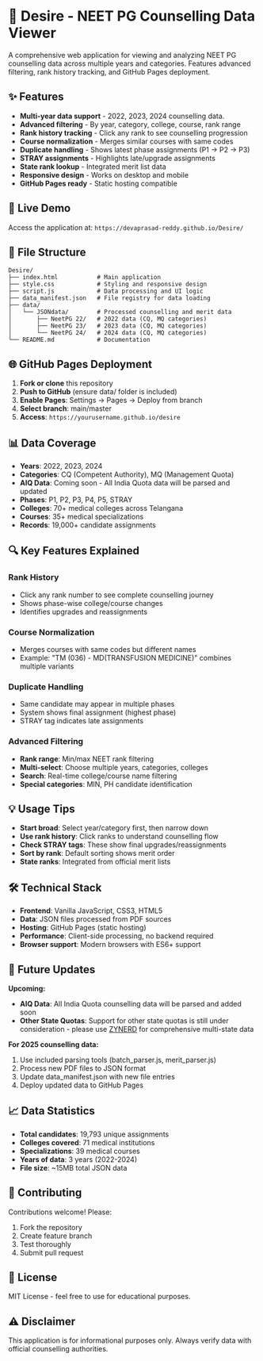 # 🎯 Desire - NEET PG Counselling Data Viewer

A comprehensive web application for viewing and analyzing NEET PG counselling data across multiple years and categories. Features advanced filtering, rank history tracking, and GitHub Pages deployment.

## ✨ Features

- **Multi-year data support** - 2022, 2023, 2024 counselling data.
- **Advanced filtering** - By year, category, college, course, rank range
- **Rank history tracking** - Click any rank to see counselling progression
- **Course normalization** - Merges similar courses with same codes
- **Duplicate handling** - Shows latest phase assignments (P1 → P2 → P3)
- **STRAY assignments** - Highlights late/upgrade assignments
- **State rank lookup** - Integrated merit list data
- **Responsive design** - Works on desktop and mobile
- **GitHub Pages ready** - Static hosting compatible

## 🚀 Live Demo

Access the application at: `https://devaprasad-reddy.github.io/Desire/`

## 📁 File Structure

```
Desire/
├── index.html           # Main application
├── style.css            # Styling and responsive design
├── script.js            # Data processing and UI logic
├── data_manifest.json   # File registry for data loading
├── data/
│   └── JSONdata/        # Processed counselling and merit data
│       ├── NeetPG 22/   # 2022 data (CQ, MQ categories)
│       ├── NeetPG 23/   # 2023 data (CQ, MQ categories)
│       └── NeetPG 24/   # 2024 data (CQ, MQ categories)
└── README.md            # Documentation
```

## 🌐 GitHub Pages Deployment

1. **Fork or clone** this repository
2. **Push to GitHub** (ensure data/ folder is included)
3. **Enable Pages**: Settings → Pages → Deploy from branch
4. **Select branch**: main/master
5. **Access**: `https://yourusername.github.io/desire`

## 📊 Data Coverage

- **Years**: 2022, 2023, 2024
- **Categories**: CQ (Competent Authority), MQ (Management Quota)
- **AIQ Data**: Coming soon - All India Quota data will be parsed and updated
- **Phases**: P1, P2, P3, P4, P5, STRAY
- **Colleges**: 70+ medical colleges across Telangana
- **Courses**: 35+ medical specializations
- **Records**: 19,000+ candidate assignments

## 🔍 Key Features Explained

### Rank History
- Click any rank number to see complete counselling journey
- Shows phase-wise college/course changes
- Identifies upgrades and reassignments

### Course Normalization
- Merges courses with same codes but different names
- Example: "TM (036) - MD(TRANSFUSION MEDICINE)" combines multiple variants

### Duplicate Handling
- Same candidate may appear in multiple phases
- System shows final assignment (highest phase)
- STRAY tag indicates late assignments

### Advanced Filtering
- **Rank range**: Min/max NEET rank filtering
- **Multi-select**: Choose multiple years, categories, colleges
- **Search**: Real-time college/course name filtering
- **Special categories**: MIN, PH candidate identification

## 💡 Usage Tips

- **Start broad**: Select year/category first, then narrow down
- **Use rank history**: Click ranks to understand counselling flow
- **Check STRAY tags**: These show final upgrades/reassignments
- **Sort by rank**: Default sorting shows merit order
- **State ranks**: Integrated from official merit lists

## 🛠️ Technical Stack

- **Frontend**: Vanilla JavaScript, CSS3, HTML5
- **Data**: JSON files processed from PDF sources
- **Hosting**: GitHub Pages (static hosting)
- **Performance**: Client-side processing, no backend required
- **Browser support**: Modern browsers with ES6+ support

## 🔄 Future Updates

**Upcoming:**
- **AIQ Data**: All India Quota counselling data will be parsed and added soon
- **Other State Quotas**: Support for other state quotas is still under consideration - please use [ZYNERD](https://zynerd.com) for comprehensive multi-state data

**For 2025 counselling data:**
1. Use included parsing tools (batch_parser.js, merit_parser.js)
2. Process new PDF files to JSON format
3. Update data_manifest.json with new file entries
4. Deploy updated data to GitHub Pages

## 📈 Data Statistics

- **Total candidates**: 19,793 unique assignments
- **Colleges covered**: 71 medical institutions
- **Specializations**: 39 medical courses
- **Years of data**: 3 years (2022-2024)
- **File size**: ~15MB total JSON data

## 🤝 Contributing

Contributions welcome! Please:
1. Fork the repository
2. Create feature branch
3. Test thoroughly
4. Submit pull request

## 📄 License

MIT License - feel free to use for educational purposes.

## ⚠️ Disclaimer

This application is for informational purposes only. Always verify data with official counselling authorities.
